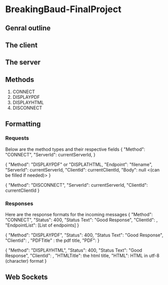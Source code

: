 # BreakingBaud-FinalProject

## Genral outline


## The client

## The server

## Methods
1. CONNECT
2. DISPLAYPDF
3. DISPLAYHTML
4. DISCONNECT

## Formatting
### Requests
Below are the method types and their respective fields
{
  "Method": "CONNECT",
  "ServerId": currentServerId,
}

{
  "Method": "DISPLAYPDF" or "DISPLATHTML,
  "Endpoint": "filename",
  "ServerId": currentServerId,
  "ClientId": currentClientId,
  "Body": null <(can be filled if needed)>
}

{
  "Method": "DISCONNECT",
  "ServerId": currentServerId,
  "ClientId": currentClientId
}

### Responses
Here are the response formats for the incoming  messages
{
  "Method": "CONNECT",
  "Status": 400,
  "Status Text": "Good Response",
  "ClientId": <some client number that is allocated to it for the length of the connection>,
  "EndpointList": [List of endpoints]
}

{
  "Method": "DISPLAYPDF",
  "Status": 400,
  "Status Text": "Good Response",
  "ClientId": <some client number that is allocated to it for the length of the connection>,
  "PDFTitle" : the pdf title,
  "PDF": <pdf packaged in numerical format>
}

{
  "Method": "DISPLAYHTML",
  "Status": 400,
  "Status Text": "Good Response",
  "ClientId": <some client number that is allocated to it for the length of the connection>,
  "HTMLTitle": the html title,
  "HTML": HTML in utf-8 (character) format
}

## Web Sockets